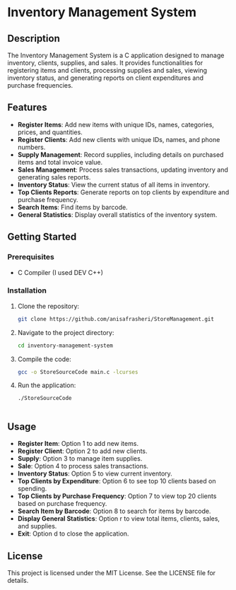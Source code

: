 # Inventory Management System

## Description

The Inventory Management System is a C application designed to manage inventory, clients, supplies, and sales. It provides functionalities for registering items and clients, processing supplies and sales, viewing inventory status, and generating reports on client expenditures and purchase frequencies.

## Features

- **Register Items**: Add new items with unique IDs, names, categories, prices, and quantities.
- **Register Clients**: Add new clients with unique IDs, names, and phone numbers.
- **Supply Management**: Record supplies, including details on purchased items and total invoice value.
- **Sales Management**: Process sales transactions, updating inventory and generating sales reports.
- **Inventory Status**: View the current status of all items in inventory.
- **Top Clients Reports**: Generate reports on top clients by expenditure and purchase frequency.
- **Search Items**: Find items by barcode.
- **General Statistics**: Display overall statistics of the inventory system.

## Getting Started

### Prerequisites

- C Compiler (I used DEV C++)

### Installation

1. Clone the repository:
   ```bash
   git clone https://github.com/anisafrasheri/StoreManagement.git

2. Navigate to the project directory:
   ```bash
   cd inventory-management-system


4. Compile the code:
   ```bash
   gcc -o StoreSourceCode main.c -lcurses


6. Run the application:
   ```bash
   ./StoreSourceCode



## Usage
- **Register Item**: Option 1 to add new items.
- **Register Client**: Option 2 to add new clients.
- **Supply**: Option 3 to manage item supplies.
- **Sale**: Option 4 to process sales transactions.
- **Inventory Status**: Option 5 to view current inventory.
- **Top Clients by Expenditure**: Option 6 to see top 10 clients based on spending.
- **Top Clients by Purchase Frequency**: Option 7 to view top 20 clients based on purchase frequency.
- **Search Item by Barcode**: Option 8 to search for items by barcode.
- **Display General Statistics**: Option r to view total items, clients, sales, and supplies.
- **Exit**: Option d to close the application.


## License
This project is licensed under the MIT License. See the LICENSE file for details.
